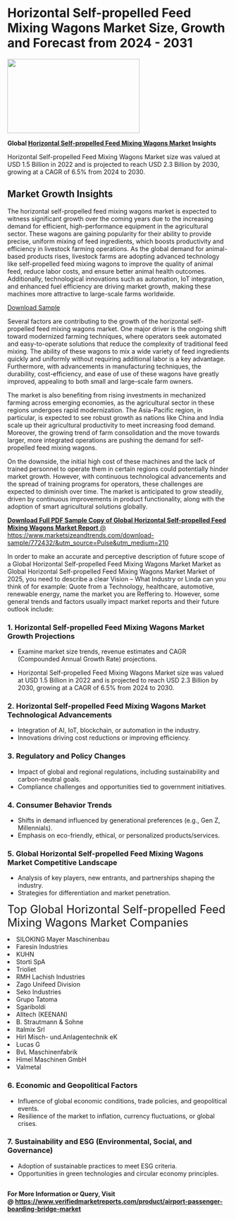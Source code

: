 <H1>Horizontal Self-propelled Feed Mixing Wagons Market Size, Growth and Forecast from 2024 - 2031</H1><img class="aligncenter size-medium wp-image-584254" src="https://thirdeyenews.in/wp-content/uploads/2024/09/Global-Market-Research-300x168.jpeg" alt="" width="300" height="168" /><p><strong>Global&nbsp;<a href="https://www.marketsizeandtrends.com/download-sample/772432/&amp;utm_source=Pulse&amp;utm_medium=210">Horizontal Self-propelled Feed Mixing Wagons Market</a> Insights</strong></p><p>Horizontal Self-propelled Feed Mixing Wagons Market size was valued at USD 1.5 Billion in 2022 and is projected to reach USD 2.3 Billion by 2030, growing at a CAGR of 6.5% from 2024 to 2030.</p><p><h2>Market Growth Insights</h2> <p>The horizontal self-propelled feed mixing wagons market is expected to witness significant growth over the coming years due to the increasing demand for efficient, high-performance equipment in the agricultural sector. These wagons are gaining popularity for their ability to provide precise, uniform mixing of feed ingredients, which boosts productivity and efficiency in livestock farming operations. As the global demand for animal-based products rises, livestock farms are adopting advanced technology like self-propelled feed mixing wagons to improve the quality of animal feed, reduce labor costs, and ensure better animal health outcomes. Additionally, technological innovations such as automation, IoT integration, and enhanced fuel efficiency are driving market growth, making these machines more attractive to large-scale farms worldwide.</p> <p><a href="download_sample_link_here">Download Sample</a></p> <p>Several factors are contributing to the growth of the horizontal self-propelled feed mixing wagons market. One major driver is the ongoing shift toward modernized farming techniques, where operators seek automated and easy-to-operate solutions that reduce the complexity of traditional feed mixing. The ability of these wagons to mix a wide variety of feed ingredients quickly and uniformly without requiring additional labor is a key advantage. Furthermore, with advancements in manufacturing techniques, the durability, cost-efficiency, and ease of use of these wagons have greatly improved, appealing to both small and large-scale farm owners.</p> <p>The market is also benefiting from rising investments in mechanized farming across emerging economies, as the agricultural sector in these regions undergoes rapid modernization. The Asia-Pacific region, in particular, is expected to see robust growth as nations like China and India scale up their agricultural productivity to meet increasing food demand. Moreover, the growing trend of farm consolidation and the move towards larger, more integrated operations are pushing the demand for self-propelled feed mixing wagons.</p> <p>On the downside, the initial high cost of these machines and the lack of trained personnel to operate them in certain regions could potentially hinder market growth. However, with continuous technological advancements and the spread of training programs for operators, these challenges are expected to diminish over time. The market is anticipated to grow steadily, driven by continuous improvements in product functionality, along with the adoption of smart agricultural solutions globally.</p> <p><a href="get_more_info_link_here"></p><p><span class=""><strong>Download Full PDF Sample Copy of Global Horizontal Self-propelled Feed Mixing Wagons Market Report</strong> @ <a href="https://www.marketsizeandtrends.com/download-sample/772432/&amp;utm_source=Pulse&amp;utm_medium=210" target="_blank">https://www.marketsizeandtrends.com/download-sample/772432/&amp;utm_source=Pulse&amp;utm_medium=210</a></span></p><p>In order to make an accurate and perceptive description of future scope of a Global&nbsp;Horizontal Self-propelled Feed Mixing Wagons Market Market as Global&nbsp;Horizontal Self-propelled Feed Mixing Wagons Market Market of 2025, you need to describe a clear Vision &ndash; What Industry or Linda can you think of for example: Quote from a Technology, healthcare, automotive, renewable energy, name the market you are Reffering to. However, some general trends and factors usually impact market reports and their future outlook include:</p><h3>1.&nbsp;<strong>Horizontal Self-propelled Feed Mixing Wagons Market Growth Projections</strong></h3><ul><li>Examine market size trends, revenue estimates and CAGR (Compounded Annual Growth Rate) projections.</li><li><p>Horizontal Self-propelled Feed Mixing Wagons Market size was valued at USD 1.5 Billion in 2022 and is projected to reach USD 2.3 Billion by 2030, growing at a CAGR of 6.5% from 2024 to 2030.</p></li></ul><h3>2.&nbsp;<strong>Horizontal Self-propelled Feed Mixing Wagons Market Technological Advancements</strong></h3><ul><li>Integration of AI, IoT, blockchain, or automation in the industry.</li><li>Innovations driving cost reductions or improving efficiency.</li></ul><h3>3.&nbsp;<strong>Regulatory and Policy Changes</strong></h3><ul><li>Impact of global and regional regulations, including sustainability and carbon-neutral goals.</li><li>Compliance challenges and opportunities tied to government initiatives.</li></ul><h3>4.&nbsp;<strong>Consumer Behavior Trends</strong></h3><ul><li>Shifts in demand influenced by generational preferences (e.g., Gen Z, Millennials).</li><li>Emphasis on eco-friendly, ethical, or personalized products/services.</li></ul><h3>5.&nbsp;<strong>Global Horizontal Self-propelled Feed Mixing Wagons Market Competitive Landscape</strong></h3><ul><li>Analysis of key players, new entrants, and partnerships shaping the industry.</li><li>Strategies for differentiation and market penetration.</li></ul><p data-pm-slice="1 1 []"><span style="color: inherit; font-family: inherit; font-size: 25px;">Top Global Horizontal Self-propelled Feed Mixing Wagons Market Companies</span></p><div class="" data-test-id=""><p><li>SILOKING Mayer Maschinenbau</li><li> Faresin Industries</li><li> KUHN</li><li> Storti SpA</li><li> Trioliet</li><li> RMH Lachish Industries</li><li> Zago Unifeed Division</li><li> Seko Industries</li><li> Grupo Tatoma</li><li> Sgariboldi</li><li> Alltech (KEENAN)</li><li> B. Strautmann & Sohne</li><li> Italmix Srl</li><li> Hirl Misch- und.Anlagentechnik eK</li><li> Lucas G</li><li> BvL Maschinenfabrik</li><li> Himel Maschinen GmbH</li><li> Valmetal</li></p></div><h3>6.&nbsp;<strong>Economic and Geopolitical Factors</strong></h3><ul><li>Influence of global economic conditions, trade policies, and geopolitical events.</li><li>Resilience of the market to inflation, currency fluctuations, or global crises.</li></ul><h3>7.&nbsp;<strong>Sustainability and ESG (Environmental, Social, and Governance)</strong></h3><ul><li>Adoption of sustainable practices to meet ESG criteria.</li><li>Opportunities in green technologies and circular economy principles.</li></ul><h2><strong style="font-size: 14px;">For More Information or Query, Visit @&nbsp;</strong><a style="background-color: #ffffff; font-size: 14px;" href="https://www.marketsizeandtrends.com/report/horizontal-self-propelled-feed-mixing-wagons-market/" target="_blank">https://www.verifiedmarketreports.com/product/airport-passenger-boarding-bridge-market</a></h2>
